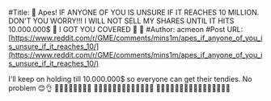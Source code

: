 #Title: 🚀 Apes! IF ANYONE OF YOU IS UNSURE IF IT REACHES 10 MILLION. DON'T YOU WORRY!!! I WILL NOT SELL MY SHARES UNTIL IT HITS 10.000.000$ 🚀 I GOT YOU COVERED 💎 🙌
#Author: acmeon
#Post URL: [https://www.reddit.com/r/GME/comments/mins1m/apes_if_anyone_of_you_is_unsure_if_it_reaches_10/](https://www.reddit.com/r/GME/comments/mins1m/apes_if_anyone_of_you_is_unsure_if_it_reaches_10/)


I'll keep on holding till 10.000.000$ so everyone can get their tendies. No problem 😊👌
💎🔸️🔶️🔹️💠🔷️💎🔸️ 🚀🚀🚀🚀🚀🚀🚀🚀🚀🚀🚀🚀🚀 🍌🍌🍌🍌🍌🍌🍌🍌🍌🍌🍌🍌🍌🍌🍌🍌
